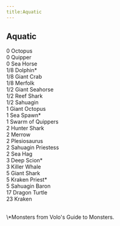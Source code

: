 ```yaml
---
title:Aquatic
---
```


## Aquatic
0 Octopus<br/>
0 Quipper<br/>
0 Sea Horse<br/>
1/8 Dolphin\*<br/>
1/8 Giant Crab<br/>
1/8 Merfolk<br/>
1/2 Giant Seahorse<br/>
1/2 Reef Shark<br/>
1/2 Sahuagin<br/>
1 Giant Octopus<br/>
1 Sea Spawn\*<br/>
1 Swarm of Quippers<br/>
2 Hunter Shark<br/>
2 Merrow<br/>
2 Plesiosaurus<br/>
2 Sahuagin Priestess<br/>
2 Sea Hag<br/>
3 Deep Scion\*<br/>
3 Killer Whale<br/>
5 Giant Shark<br/>
5 Kraken Priest\*<br/> 
5 Sahuagin Baron<br/>
17 Dragon Turtle<br/>
23 Kraken<br/>

<br/>
\*Monsters from Volo's Guide to Monsters. 
